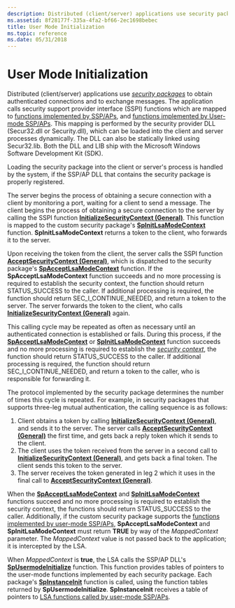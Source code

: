 ```yaml
---
description: Distributed (client/server) applications use security packages to obtain authenticated connections and to exchange messages.
ms.assetid: 8f28177f-335a-4fa2-bf66-2ec1698bebec
title: User Mode Initialization
ms.topic: reference
ms.date: 05/31/2018
---
```


# User Mode Initialization

Distributed (client/server) applications use [*security packages*](../secgloss/s-gly.md) to obtain authenticated connections and to exchange messages. The application calls security support provider interface (SSPI) functions which are mapped to [functions implemented by SSP/APs](authentication-functions.md), and [functions implemented by User-mode SSP/APs](authentication-functions.md). This mapping is performed by the security provider DLL (Secur32.dll or Security.dll), which can be loaded into the client and server processes dynamically. The DLL can also be statically linked using Secur32.lib. Both the DLL and LIB ship with the Microsoft Windows Software Development Kit (SDK).

Loading the security package into the client or server's process is handled by the system, if the SSP/AP DLL that contains the security package is properly registered.

The server begins the process of obtaining a secure connection with a client by monitoring a port, waiting for a client to send a message. The client begins the process of obtaining a secure connection to the server by calling the SSPI function [**InitializeSecurityContext (General)**](/windows/win32/api/sspi/nf-sspi-initializesecuritycontexta). This function is mapped to the custom security package's [**SpInitLsaModeContext**](/windows/desktop/api/Ntsecpkg/nc-ntsecpkg-spinitlsamodecontextfn) function. **SpInitLsaModeContext** returns a token to the client, who forwards it to the server.

Upon receiving the token from the client, the server calls the SSPI function [**AcceptSecurityContext (General)**](/windows/win32/api/sspi/nf-sspi-acceptsecuritycontext), which is dispatched to the security package's [**SpAcceptLsaModeContext**](/windows/desktop/api/Ntsecpkg/nc-ntsecpkg-spacceptlsamodecontextfn) function. If the **SpAcceptLsaModeContext** function succeeds and no more processing is required to establish the security context, the function should return STATUS\_SUCCESS to the caller. If additional processing is required, the function should return SEC\_I\_CONTINUE\_NEEDED, and return a token to the server. The server forwards the token to the client, who calls [**InitializeSecurityContext (General)**](/windows/win32/api/sspi/nf-sspi-initializesecuritycontexta) again.

This calling cycle may be repeated as often as necessary until an authenticated connection is established or fails. During this process, if the [**SpAcceptLsaModeContext**](/windows/desktop/api/Ntsecpkg/nc-ntsecpkg-spacceptlsamodecontextfn) or [**SpInitLsaModeContext**](/windows/desktop/api/Ntsecpkg/nc-ntsecpkg-spinitlsamodecontextfn) function succeeds and no more processing is required to establish the [*security context*](../secgloss/s-gly.md), the function should return STATUS\_SUCCESS to the caller. If additional processing is required, the function should return SEC\_I\_CONTINUE\_NEEDED, and return a token to the caller, who is responsible for forwarding it.

The protocol implemented by the security package determines the number of times this cycle is repeated. For example, in security packages that supports three-leg mutual authentication, the calling sequence is as follows:

1.  Client obtains a token by calling [**InitializeSecurityContext (General)**](/windows/win32/api/sspi/nf-sspi-initializesecuritycontexta), and sends it to the server. The server calls [**AcceptSecurityContext (General)**](/windows/win32/api/sspi/nf-sspi-acceptsecuritycontext) the first time, and gets back a reply token which it sends to the client.
2.  The client uses the token received from the server in a second call to [**InitializeSecurityContext (General)**](/windows/win32/api/sspi/nf-sspi-initializesecuritycontexta), and gets back a final token. The client sends this token to the server.
3.  The server receives the token generated in leg 2 which it uses in the final call to [**AcceptSecurityContext (General)**](/windows/win32/api/sspi/nf-sspi-acceptsecuritycontext).

When the [**SpAcceptLsaModeContext**](/windows/desktop/api/Ntsecpkg/nc-ntsecpkg-spacceptlsamodecontextfn) and [**SpInitLsaModeContext**](/windows/desktop/api/Ntsecpkg/nc-ntsecpkg-spinitlsamodecontextfn) functions succeed and no more processing is required to establish the security context, the functions should return STATUS\_SUCCESS to the caller. Additionally, if the custom security package supports the [functions implemented by user-mode SSP/APs](authentication-functions.md), **SpAcceptLsaModeContext** and **SpInitLsaModeContext** must return **TRUE** by way of the *MappedContext* parameter. The *MappedContext* value is not passed back to the application; it is intercepted by the LSA.

When *MappedContext* is **true**, the LSA calls the SSP/AP DLL's [**SpUsermodeInitialize**](/windows/desktop/api/Ntsecpkg/nc-ntsecpkg-spusermodeinitializefn) function. This function provides tables of pointers to the user-mode functions implemented by each security package. Each package's [**SpInstanceInit**](/windows/desktop/api/Ntsecpkg/nc-ntsecpkg-spinstanceinitfn) function is called, using the function tables returned by **SpUsermodeInitialize**. **SpInstanceInit** receives a table of pointers to [LSA functions called by user-mode SSP/APs](authentication-functions.md).

 

 
